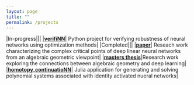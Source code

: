 ```yaml
---
layout: page
title: ""
permalink: /projects
---
```

|In-progress|||
|[**verifiNN**](https://pypi.org/project/verifiNN/)| Python project for verifying robustness of neural networks using optimization methods|
|Completed|||
|[**paper**](https://arxiv.org/pdf/2301.12651.pdf)| Reseach work characterizing the complex critical points of deep linear neural networks from an algebraic geometric viewpoint|
|[**masters thesis**](https://scholarworks.calstate.edu/concern/theses/kh04dx07r)|Research work exploring the connections between algebraic geometry and deep learning|
|[**homotopy_continuatioNN**](https://github.com/ayusbhar2/homotopy_continuatioNN)| Julia application for generating and solving polynomial systems associated with identity activated nueral networks|

